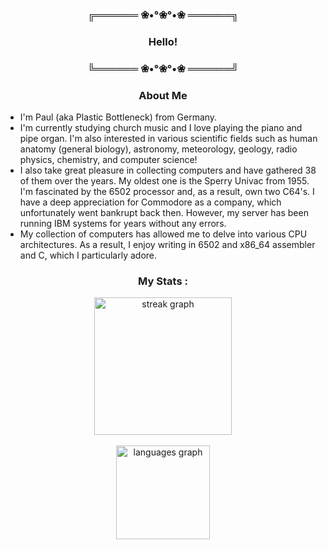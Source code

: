 <h3 align="center">╔══════ ❀•°❀°•❀ ══════╗</h3>
<h3 align="center">          Hello!          </h3>
<h3 align="center">╚══════ ❀•°❀°•❀ ══════╝</h3>

<h3 align="center">About Me</h3>

- I'm Paul (aka Plastic Bottleneck) from Germany.  
- I'm currently studying church music and I love playing the piano and pipe organ. I'm also interested in various scientific fields such as human anatomy (general biology), astronomy, meteorology, geology, radio physics, chemistry, and computer science!  
- I also take great pleasure in collecting computers and have gathered 38 of them over the years. My oldest one is the Sperry Univac from 1955. I'm fascinated by the 6502 processor and, as a result, own two C64's. I have a deep appreciation for Commodore as a company, which unfortunately went bankrupt back then. However, my server has been running IBM systems for years without any errors.  
- My collection of computers has allowed me to delve into various CPU architectures. As a result, I enjoy writing in 6502 and x86_64 assembler and C, which I particularly adore.

<h3 align="center">My Stats :</h3>

<div align="center">
  <img src="https://streak-stats.demolab.com?user=plastic-bottleneck&locale=en&mode=daily&theme=dark&hide_border=false&border_radius=5&order=3" height="220" alt="streak graph"  />
</div>

<br clear="both">

<div align="center">
  <img src="https://github-readme-stats.vercel.app/api/top-langs?username=plastic-bottleneck&locale=en&hide_title=false&layout=compact&card_width=320&langs_count=5&theme=dark&hide_border=false&order=2" height="150" alt="languages graph"  />
</div>
